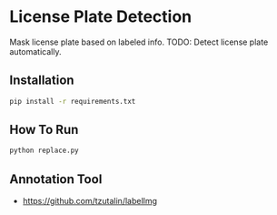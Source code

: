 # License Plate Detection

Mask license plate based on labeled info.
TODO: Detect license plate automatically.

## Installation

```bash
pip install -r requirements.txt
```

## How To Run

```bash
python replace.py
```

## Annotation Tool

- https://github.com/tzutalin/labelImg

